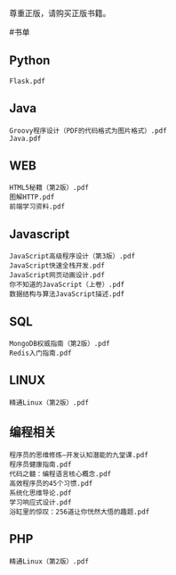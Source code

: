 尊重正版，请购买正版书籍。


#书单

## Python
	Flask.pdf
	
## Java
	Groovy程序设计（PDF的代码格式为图片格式）.pdf
	Java.pdf
	
## WEB
	HTML5秘籍（第2版）.pdf
	图解HTTP.pdf
	前端学习资料.pdf
	
## Javascript
	JavaScript高级程序设计（第3版）.pdf
	JavaScript快速全栈开发.pdf
	JavaScript网页动画设计.pdf
	你不知道的JavaScript（上卷）.pdf
	数据结构与算法JavaScript描述.pdf
	
## SQL
	MongoDB权威指南（第2版）.pdf
	Redis入门指南.pdf
	
## LINUX
	精通Linux（第2版）.pdf
	
## 编程相关
	程序员的思维修炼—开发认知潜能的九堂课.pdf
	程序员健康指南.pdf
	代码之髓：编程语言核心概念.pdf
	高效程序员的45个习惯.pdf
	系统化思维导论.pdf
	学习响应式设计.pdf
	浴缸里的惊叹：256道让你恍然大悟的趣题.pdf
	
## PHP
	精通Linux（第2版）.pdf
